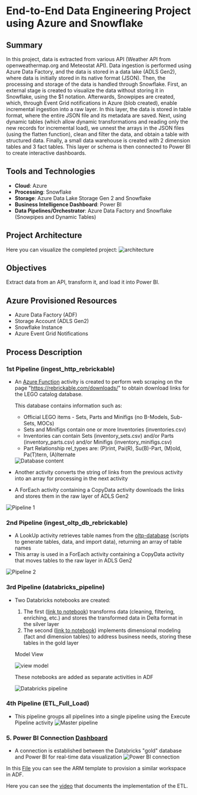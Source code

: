 # End-to-End Data Engineering Project using Azure and Snowflake

## Summary
In this project, data is extracted from various API (Weather API from openweathermap.org and Meteostat API). Data ingestion is performed using Azure Data Factory, and the data is stored in a data lake (ADLS Gen2), where data is initially stored in its native format (JSON). Then, the processing and storage of the data is handled through Snowflake. First, an external stage is created to visualize the data without storing it in Snowflake, using the $1 notation. Afterwards, Snowpipes are created, which, through Event Grid notifications in Azure (blob created), enable incremental ingestion into a raw layer. In this layer, the data is stored in table format, where the entire JSON file and its metadata are saved. Next, using dynamic tables (which allow dynamic transformations and reading only the new records for incremental load), we unnest the arrays in the JSON files (using the flatten function), clean and filter the data, and obtain a table with structured data. Finally, a small data warehouse is created with 2 dimension tables and 3 fact tables. This layer or schema is then connected to Power BI to create interactive dashboards.

## Tools and Technologies
- **Cloud**: Azure
- **Processing**: Snowflake
- **Storage**: Azure Data Lake Storage Gen 2 and Snowflake
- **Business Intelligence Dashboard**: Power BI
- **Data Pipelines/Orchestrator**: Azure Data Factory and Snowflake (Snowpipes and Dynamic Tables)

## Project Architecture
Here you can visualize the completed project:
<img src="https://i.imgur.com/NBxyEbc.png" alt="architecture">

## Objectives
Extract data from an API, transform it, and load it into Power BI.

## Azure Provisioned Resources
- Azure Data Factory (ADF)
- Storage Account (ADLS Gen2)
- Snowflake Instance
- Azure Event Grid Notifications

## Process Description

### 1st Pipeline (ingest_http_rebrickable)
- An [Azure Function](scripts/azure-function/web_scraping.py) activity is created to perform web scraping on the page "https://rebrickable.com/downloads/" to obtain download links for the LEGO catalog database.

  This database contains information such as:
  - Official LEGO items - Sets, Parts and Minifigs (no B-Models, Sub-Sets, MOCs)
  - Sets and Minifigs contain one or more Inventories (inventories.csv)
  - Inventories can contain Sets (inventory_sets.csv) and/or Parts (inventory_parts.csv) and/or Minifigs (inventory_minifigs.csv)
  - Part Relationship rel_types are: (P)rint, Pai(R), Su(B)-Part, (M)old, Pa(T)tern, (A)lternate
  <img src="https://i.imgur.com/LYDhQID.png" alt="Database content">
  
- Another activity converts the string of links from the previous activity into an array for processing in the next activity
- A ForEach activity containing a CopyData activity downloads the links and stores them in the raw layer of ADLS Gen2
<img src="https://i.imgur.com/efTcCUZ.png" alt="Pipeline 1">

### 2nd Pipeline (ingest_oltp_db_rebrickable)
- A LookUp activity retrieves table names from the [oltp-database](scripts/oltp-database/) (scripts to generate tables, data, and import data), returning an array of table names
- This array is used in a ForEach activity containing a CopyData activity that moves tables to the raw layer in ADLS Gen2
<img src="https://i.imgur.com/aONY9Sr.png" alt="Pipeline 2">

### 3rd Pipeline (databricks_pipeline)
- Two Databricks notebooks are created:
  1. The first ([link to notebook](pipelines/databricks/notebooks/Databricks_notebook_transform.ipynb)) transforms data (cleaning, filtering, enriching, etc.) and stores the transformed data in Delta format in the silver layer
  2. The second ([link to notebook](pipelines/databricks/notebooks/Data_Modelling.ipynb)) implements dimensional modeling (fact and dimension tables) to address business needs, storing these tables in the gold layer
  
  Model View
  
  <img src="https://i.imgur.com/6nABICN.png" alt="view model">



  These notebooks are added as separate activities in ADF
  
  <img src="https://i.imgur.com/CL67s0o.png" alt="Databricks pipeline">

### 4th Pipeline (ETL_Full_Load)
- This pipeline groups all pipelines into a single pipeline using the Execute Pipeline activity
  <img src="https://i.imgur.com/uUBEYPB.png" alt="Master pipeline">

### 5. Power BI Connection [Dashboard](power-bi/dashboard.png)
- A connection is established between the Databricks "gold" database and Power BI for real-time data visualization
  <img src="https://i.imgur.com/OpWGgAq.png" alt="Power BI connection">

In this [File](arm_template.zip) you can see the ARM template to provision a similar workspace in ADF.


Here you can see the [video](https://drive.google.com/file/d/1g6jlUvcwRXHP9ZWVMlkXtklbWZ4iJ9AJ/view?usp=sharing) that documents the implementation of the ETL.



 

 

 


 


